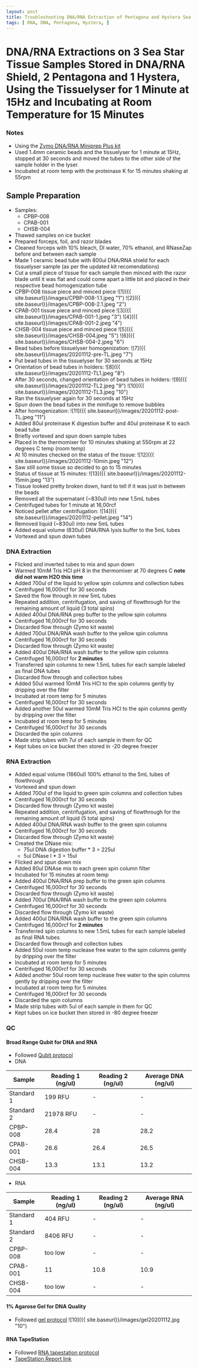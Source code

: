 ```yaml
---
layout: post
title: Troubleshooting DNA/RNA Extraction of Pentagona and Hystera Sea Stars 6
tags: [ RNA, DNA, Pentagona, Hystera, ]
---
```


# DNA/RNA Extractions on 3 Sea Star Tissue Samples Stored in DNA/RNA Shield, 2 Pentagona and 1 Hystera, Using the Tissuelyser for 1 Minute at 15Hz and Incubating at Room Temperature for 15 Minutes


### Notes

- Using the [Zymo DNA/RNA Miniprep Plus kit](https://www.zymoresearch.com/collections/quick-dna-rna-kits/products/quick-dna-rna-miniprep-plus-kit)
- Used 1.4mm ceramic beads and the tissuelyser for 1 minute at 15Hz, stopped at 30 seconds and moved the tubes to the other side of the sample holder in the lyser.
- Incubated at room temp with the proteinase K for 15 minutes shaking at 55rpm

## Sample Preparation

- Samples:
  - CPBP-008
  - CPAB-001
  - CHSB-004
- Thawed samples on ice bucket
- Prepared forceps, foil, and razor blades
- Cleaned forceps with 10% bleach, DI water, 70% ethanol, and RNaseZap before and between each sample
- Made 1 ceramic bead tube with 800ul DNA/RNA shield for each tissuelyser sample (as per the updated kit recomendations)
- Cut a small piece of tissue for each sample then minced with the razor blade until it was flat and could come apart a little bit and placed in their respective bead homogenization tube
- CPBP-008 tissue piece and minced piece
![1]({{ site.baseurl}}/images/CPBP-008-1.1.jpeg "1")
![2]({{ site.baseurl}}/images/CPBP-008-2.1.jpeg "2")
- CPAB-001 tissue piece and minced piece
![3]({{ site.baseurl}}/images/CPAB-001-1.jpeg "3")
![4]({{ site.baseurl}}/images/CPAB-001-2.jpeg "4")
- CHSB-004 tissue piece and minced piece
![5]({{ site.baseurl}}/images/CHSB-004.jpeg "5")
![6]({{ site.baseurl}}/images/CHSB-004-2.jpeg "6")
- Bead tubes before tissuelyser homogenization:
![7]({{ site.baseurl}}/images/20201112-pre-TL.jpeg "7")
- Put bead tubes in the tissuelyser for 30 seconds at 15Hz
- Orientation of bead tubes in holders:
![8]({{ site.baseurl}}/images/20201112-TL1.jpeg "8")
- After 30 seconds, changed orientation of bead tubes in holders:
![9]({{ site.baseurl}}/images/20201112-TL2.jpeg "9")
![10]({{ site.baseurl}}/images/20201112-TL3.jpeg "10")
- Ran the tissuelyser again for 30 seconds at 15Hz
- Spun down the bead tubes in the minifuge to remove bubbles
- After homogenization:
![11]({{ site.baseurl}}/images/20201112-post-TL.jpeg "11")
- Added 80ul proteinase K digestion buffer and 40ul proteinase K to each bead tube
- Briefly vortexed and spun down sample tubes
- Placed in the thermomixer for 10 minutes shaking at 550rpm at 22 degrees C temp (room temp)
- At 10 minutes checked on the status of the tissue:
![12]({{ site.baseurl}}/images/20201112-10min.jpeg "12")
- Saw still some tissue so decided to go to 15 minutes
- Status of tissue at 15 minutes:
![13]({{ site.baseurl}}/images/20201112-15min.jpeg "13")
- Tissue looked pretty broken down, hard to tell if it was just in between the beads
- Removed all the supernatant (~830ul) into new 1.5mL tubes
- Centrifuged tubes for 1 minute at 16,00rcf
- Noticed pellet after centrifugation:
![14]({{ site.baseurl}}/images/20201112-pellet.jpeg "14")
- Removed liquid (~830ul) into new 5mL tubes
- Added equal volume (830ul) DNA/RNA lysis buffer to the 5mL tubes
- Vortexed and spun down tubes

### DNA Extraction

- Flicked and inverted tubes to mix and spun down
- Warmed 10mM Tris HCl pH 8 in the thermomixer at 70 degrees C **note did not warm H2O this time**
- Added 700ul of the liquid to yellow spin columns and collection tubes
- Centrifuged 16,000rcf for 30 seconds
- Saved the flow through in new 5mL tubes
- Repeated addition, centrifugation, and saving of flowthrough for the remaining amount of liquid (3 total spins)
- Added 400ul DNA/RNA prep buffer to the yellow spin columns
- Centrifuged 16,000rcf for 30 seconds
- Discarded flow through (Zymo kit waste)
- Added 700ul DNA/RNA wash buffer to the yellow spin columns
- Centrifuged 16,000rcf for 30 seconds
- Discarded flow through (Zymo kit waste)
- Added 400ul DNA/RNA wash buffer to the yellow spin columns
- Centrifuged 16,000rcf for **2 minutes**
- Transferred spin columns to new 1.5mL tubes for each sample labeled as final DNA tubes
- Discarded flow through and collection tubes
- Added 50ul warmed 10mM Tris HCl to the spin columns gently by dripping over the filter
- Incubated at room temp for 5 minutes
- Centrifuged 16,000rcf for 30 seconds
- Added another 50ul warmed 10mM Tris HCl to the spin columns gently by dripping over the filter
- Incubated at room temp for 5 minutes
- Centrifuged 16,000rcf for 30 seconds
- Discarded the spin columns
- Made strip tubes with 7ul of each sample in them for QC
- Kept tubes on ice bucket then stored in -20 degree freezer

### RNA Extraction

- Added equal volume (1660ul) 100% ethanol to the 5mL tubes of flowthrough
- Vortexed and spun down
- Added 700ul of the liquid to green spin columns and collection tubes
- Centrifuged 16,000rcf for 30 seconds
- Discarded flow through (Zymo kit waste)
- Repeated addition, centrifugation, and saving of flowthrough for the remaining amount of liquid (5 total spins)
-  Added 400ul DNA/RNA wash buffer to the green spin columns
- Centrifuged 16,000rcf for 30 seconds
- Discarded flow through (Zymo kit waste)
- Created the DNase mix:
  - 75ul DNA digestion buffer * 3 = 225ul
  - 5ul DNase I * 3 = 15ul
- Flicked and spun down mix
- Added 80ul DNAse mix to each green spin column filter
- Incubated for 15 minutes at room temp
- Added 400ul DNA/RNA prep buffer to the green spin columns
- Centrifuged 16,000rcf for 30 seconds
- Discarded flow through (Zymo kit waste)
- Added 700ul DNA/RNA wash buffer to the green spin columns
- Centrifuged 16,000rcf for 30 seconds
- Discarded flow through (Zymo kit waste)
- Added 400ul DNA/RNA wash buffer to the green spin columns
- Centrifuged 16,000rcf for **2 minutes**
- Transferred spin columns to new 1.5mL tubes for each sample labeled as final RNA tubes
- Discarded flow through and collection tubes
- Added 50ul room temp nuclease free water to the spin columns gently by dripping over the filter
- Incubated at room temp for 5 minutes
- Centrifuged 16,000rcf for 30 seconds
- Added another 50ul room temp nuclease free water to the spin columns gently by dripping over the filter
- Incubated at room temp for 5 minutes
- Centrifuged 16,000rcf for 30 seconds
- Discarded the spin columns
- Made strip tubes with 5ul of each sample in them for QC
- Kept tubes on ice bucket then stored in -80 degree freezer

### QC

#### Broad Range Qubit for DNA and RNA

- Followed [Qubit protocol](https://github.com/meschedl/PPP-Lab-Resources/blob/master/Protocols/Qubit-Assay-Protocol.md)
- DNA

|Sample|Reading 1 (ng/ul)|Reading 2 (ng/ul)|Average DNA (ng/ul)|
|---|---|---|---|
|Standard 1|199 RFU|-|-|
|Standard 2|21978 RFU|-|-|
|CPBP-008|28.4|28|28.2|
|CPAB-001|26.6|26.4|26.5|
|CHSB-004|13.3|13.1|13.2|

- RNA

|Sample|Reading 1 (ng/ul)|Reading 2 (ng/ul)|Average RNA (ng/ul)|
|---|---|---|---|
|Standard 1|404 RFU|-|-|
|Standard 2|8406 RFU|-|-|
|CPBP-008|too low|-|-|
|CPAB-001|11|10.8|10.9|
|CHSB-004|too low|-|-|

#### 1% Agarose Gel for DNA Quality

- Followed [gel protocol](https://github.com/meschedl/PPP-Lab-Resources/blob/master/Protocols/Agrose-Gel-Protocol.md)
![10]({{ site.baseurl}}/images/gel20201112.jpg "10")

#### RNA TapeStation

- Followed [RNA tapestation protocol](https://meschedl.github.io/MESPutnam_Open_Lab_Notebook/RNA-TapeStation-Protocol/)
- [TapeStation Report link](https://github.com/meschedl/MES_Puritz_Lab_Notebook/blob/master/tapetstations/2020-11-12%20-%2011.35.22.pdf)
